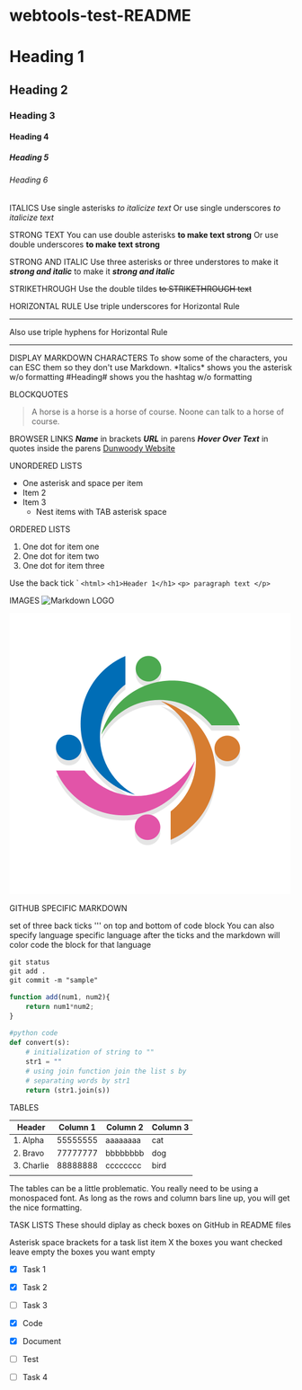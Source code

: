# webtools-test-README

<!-- Headings -->
# Heading 1
## Heading 2
### Heading 3
#### Heading 4
##### Heading 5
###### Heading 6

<!-- Italics -->
ITALICS
Use single asterisks   *to italicize text*
Or use single underscores _to italicize text_

<!-- Make your text strong -->
STRONG TEXT
You can use double asterisks **to make text strong**
Or use double underscores __to make text strong__

STRONG AND ITALIC
Use three asterisks or three understores
to make it ***strong and italic***
to make it ___strong and italic___

<!-- Strikethrough Some Text -->
STRIKETHROUGH
Use the double tildes   ~~to STRIKETHROUGH text~~ 

<!-- Horizontal Rule -->
HORIZONTAL RULE
Use triple underscores for Horizontal Rule
___

Also use triple hyphens for Horizontal Rule

---

<!-- ESC Characters to Display -->
DISPLAY MARKDOWN CHARACTERS
To show some of the characters, you can ESC them so they don't use Markdown.
\*Italics\*  shows you the asterisk w/o formatting
\#Heading\#  shows you the hashtag w/o formatting

<!-- Blockquotes -->
BLOCKQUOTES
> A horse is a horse is a horse of course.
> Noone can talk to a horse of course.

<!-- Links -->
BROWSER LINKS
***Name*** in brackets
***URL*** in parens
***Hover Over Text*** in quotes inside the parens
[Dunwoody Website](https://dunwoody.edu "Hover over link to see this title")

<!-- Unordered Lists  -->
UNORDERED LISTS
* One asterisk and space per item
* Item 2
* Item 3
    * Nest items with TAB asterisk space

<!-- Ordered Lists -->
ORDERED LISTS
1. One dot for item one
1. One dot for item two
1. One dot for item three

<!-- Code Block -->
Use the back tick  \`
`<html>`
`<h1>Header 1</h1>`
`<p> paragraph text </p>`

<!-- Images -->
IMAGES
![Markdown LOGO](https://markdown-here.com/img/icon256.png)

![Local LOGO](./logo.png)


<!-- GitHub Specific -->
GITHUB SPECIFIC MARKDOWN

<!-- GitHub Code Blocks -->
set of three back ticks \'\'\'
on top and bottom of code block
You can also specify language specific language after the ticks and the markdown will color code the block for that language

```git
git status
git add .
git commit -m "sample"
```

```javascript
function add(num1, num2){
    return num1*num2;
}
```
```python
#python code
def convert(s):
    # initialization of string to ""
    str1 = ""
    # using join function join the list s by
    # separating words by str1
    return (str1.join(s))
```

<!-- Tables -->
TABLES

| Header     | Column 1    | Column 2     | Column 3    |
|------------|-------------|--------------|-------------|
|1. Alpha    | 55555555    | aaaaaaaa     | cat         |
|2. Bravo    | 77777777    | bbbbbbbb     | dog         |
|3. Charlie  | 88888888    | cccccccc     | bird        |
|            |             |              |             |

The tables can be a little problematic. You really need to 
be using a monospaced font. As long as the rows and column
bars line up, you will get the nice formatting.

<!-- Task Lists -->
TASK LISTS
These should diplay as check boxes on GitHub in README files

Asterisk space brackets for a task list item
X the boxes you want checked
leave empty the boxes you want empty

* [x] Task 1
* [x] Task 2
* [ ] Task 3

* [x] Code
* [x] Document
* [ ] Test
* [ ] Task 4

